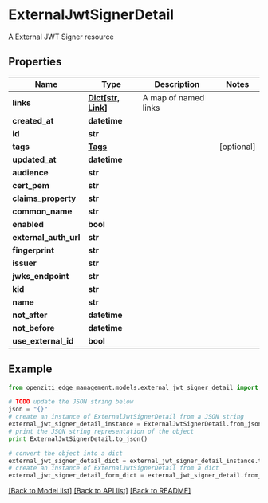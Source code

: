 # ExternalJwtSignerDetail

A External JWT Signer resource

## Properties
Name | Type | Description | Notes
------------ | ------------- | ------------- | -------------
**links** | [**Dict[str, Link]**](Link.md) | A map of named links | 
**created_at** | **datetime** |  | 
**id** | **str** |  | 
**tags** | [**Tags**](Tags.md) |  | [optional] 
**updated_at** | **datetime** |  | 
**audience** | **str** |  | 
**cert_pem** | **str** |  | 
**claims_property** | **str** |  | 
**common_name** | **str** |  | 
**enabled** | **bool** |  | 
**external_auth_url** | **str** |  | 
**fingerprint** | **str** |  | 
**issuer** | **str** |  | 
**jwks_endpoint** | **str** |  | 
**kid** | **str** |  | 
**name** | **str** |  | 
**not_after** | **datetime** |  | 
**not_before** | **datetime** |  | 
**use_external_id** | **bool** |  | 

## Example

```python
from openziti_edge_management.models.external_jwt_signer_detail import ExternalJwtSignerDetail

# TODO update the JSON string below
json = "{}"
# create an instance of ExternalJwtSignerDetail from a JSON string
external_jwt_signer_detail_instance = ExternalJwtSignerDetail.from_json(json)
# print the JSON string representation of the object
print ExternalJwtSignerDetail.to_json()

# convert the object into a dict
external_jwt_signer_detail_dict = external_jwt_signer_detail_instance.to_dict()
# create an instance of ExternalJwtSignerDetail from a dict
external_jwt_signer_detail_form_dict = external_jwt_signer_detail.from_dict(external_jwt_signer_detail_dict)
```
[[Back to Model list]](../README.md#documentation-for-models) [[Back to API list]](../README.md#documentation-for-api-endpoints) [[Back to README]](../README.md)


